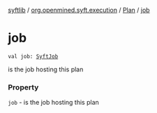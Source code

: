 [syftlib](../../index.md) / [org.openmined.syft.execution](../index.md) / [Plan](index.md) / [job](./job.md)

# job

`val job: `[`SyftJob`](../-syft-job/index.md)

is the job hosting this plan

### Property

`job` - is the job hosting this plan